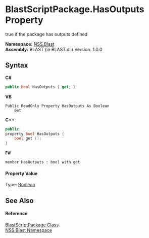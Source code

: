 # BlastScriptPackage.HasOutputs Property 
 

true if the package has outputs defined

**Namespace:**&nbsp;<a href="88b55311-4a89-0894-e27a-e157e443c7f7">NSS.Blast</a><br />**Assembly:**&nbsp;BLAST (in BLAST.dll) Version: 1.0.0

## Syntax

**C#**<br />
``` C#
public bool HasOutputs { get; }
```

**VB**<br />
``` VB
Public ReadOnly Property HasOutputs As Boolean
	Get
```

**C++**<br />
``` C++
public:
property bool HasOutputs {
	bool get ();
}
```

**F#**<br />
``` F#
member HasOutputs : bool with get

```


#### Property Value
Type: <a href="https://docs.microsoft.com/dotnet/api/system.boolean" target="_blank" rel="noopener noreferrer">Boolean</a>

## See Also


#### Reference
<a href="334603e0-a0de-2aaa-4007-78f5dcc5dc51">BlastScriptPackage Class</a><br /><a href="88b55311-4a89-0894-e27a-e157e443c7f7">NSS.Blast Namespace</a><br />